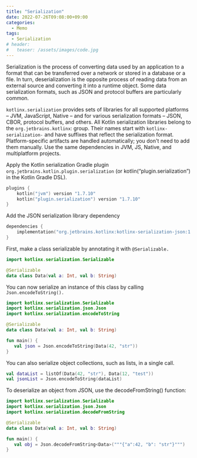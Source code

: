 ```yaml
---
title: "Serialization"
date: 2022-07-26T09:08:00+09:00
categories:
  - Memo
tags:
  - Serialization
# header:
#   teaser: /assets/images/code.jpg
---
```


Serialization is the process of converting data used by an application to a format that can be transferred over a network or stored in a database or a file. In turn, deserialization is the opposite process of reading data from an external source and converting it into a runtime object. Some data serialization formats, such as JSON and protocol buffers are particularly common.

`kotlinx.serialization` provides sets of libraries for all supported platforms – JVM, JavaScript, Native – and for various serialization formats – JSON, CBOR, protocol buffers, and others. All Kotlin serialization libraries belong to the `org.jetbrains.kotlinx`: group. Their names start with `kotlinx-serialization-` and have suffixes that reflect the serialization format. Platform-specific artifacts are handled automatically; you don't need to add them manually. Use the same dependencies in JVM, JS, Native, and multiplatform projects.

Apply the Kotlin serialization Gradle plugin `org.jetbrains.kotlin.plugin.serialization` (or kotlin(“plugin.serialization”) in the Kotlin Gradle DSL).

```kotlin
plugins {
    kotlin("jvm") version "1.7.10"
    kotlin("plugin.serialization") version "1.7.10"
}
```

Add the JSON serialization library dependency

```kotlin
dependencies {
    implementation("org.jetbrains.kotlinx:kotlinx-serialization-json:1.3.2")
}
```

First, make a class serializable by annotating it with `@Serializable.`

```kotlin
import kotlinx.serialization.Serializable

@Serializable
data class Data(val a: Int, val b: String)
```

You can now serialize an instance of this class by calling `Json.encodeToString().`

```kotlin
import kotlinx.serialization.Serializable
import kotlinx.serialization.json.Json
import kotlinx.serialization.encodeToString

@Serializable
data class Data(val a: Int, val b: String)

fun main() {
   val json = Json.encodeToString(Data(42, "str"))
}
```

You can also serialize object collections, such as lists, in a single call.

```kotlin
val dataList = listOf(Data(42, "str"), Data(12, "test"))
val jsonList = Json.encodeToString(dataList)
```

To deserialize an object from JSON, use the decodeFromString() function:

```kotlin
import kotlinx.serialization.Serializable
import kotlinx.serialization.json.Json
import kotlinx.serialization.decodeFromString

@Serializable
data class Data(val a: Int, val b: String)

fun main() {
   val obj = Json.decodeFromString<Data>("""{"a":42, "b": "str"}""")
}
```
